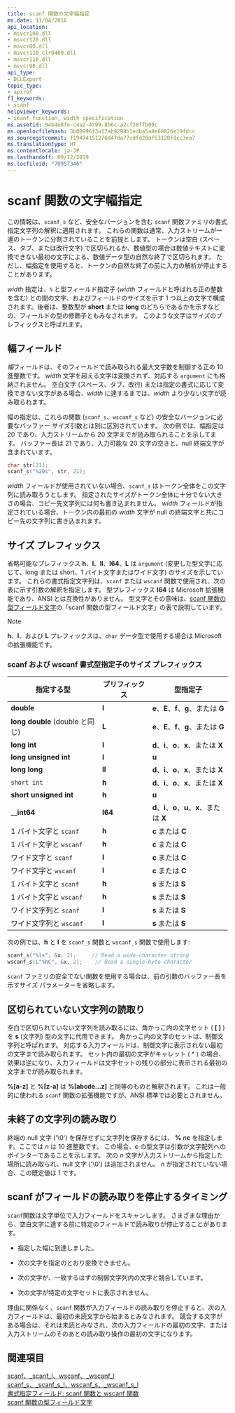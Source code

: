 ```yaml
---
title: scanf 関数の文字幅指定
ms.date: 11/04/2016
api_location:
- msvcr100.dll
- msvcr120.dll
- msvcr80.dll
- msvcr110_clr0400.dll
- msvcr110.dll
- msvcr90.dll
api_type:
- DLLExport
topic_type:
- apiref
f1_keywords:
- scanf
helpviewer_keywords:
- scanf function, width specification
ms.assetid: 94b4e8fe-c4a2-4799-8b6c-a2cf28ffb09c
ms.openlocfilehash: 3b00996f3a17ab9298b1edba5a8e60826e19fdcc
ms.sourcegitcommit: f19474151276d47da77cdfd20df53128fdcc3ea7
ms.translationtype: HT
ms.contentlocale: ja-JP
ms.lasthandoff: 09/12/2019
ms.locfileid: "70957346"
---
```

# <a name="scanf-width-specification"></a>scanf 関数の文字幅指定

この情報は、`scanf_s` など、安全なバージョンを含む `scanf` 関数ファミリの書式指定文字列の解釈に適用されます。 これらの関数は通常、入力ストリームが一連のトークンに分割されていることを前提とします。 トークンは空白 (スペース、タブ、または改行文字) で区切られるか、数値型の場合は数値テキストに変換できない最初の文字による、数値データ型の自然な終了で区切られます。 ただし、幅指定を使用すると、トークンの自然な終了の前に入力の解析が停止することがあります。

*width* 指定は、`%` と型フィールド指定子 (*width* フィールドと呼ばれる正の整数を含む) との間の文字、およびフィールドのサイズを示す 1 つ以上の文字で構成されます。後者は、整数型が **short** または **long** のどちらであるかを示すなどの、フィールドの型の修飾子ともみなされます。 このような文字はサイズのプレフィックスと呼ばれます。

## <a name="the-width-field"></a>幅フィールド

*幅*フィールドは、そのフィールドで読み取られる最大文字数を制御する正の 10 進整数です。 *width* 文字を超える文字は変換されず、対応する `argument` にも格納されません。 空白文字 (スペース、タブ、改行) または指定の書式に応じて変換できない文字がある場合、*width* に達するまでは、*width* より少ない文字が読み取られます。

幅の指定は、これらの関数 (`scanf_s`、`wscanf_s` など) の安全なバージョンに必要なバッファー サイズ引数とは別に区別されています。 次の例では、幅指定は 20 であり、入力ストリームから 20 文字までが読み取られることを示してます。 バッファー長は 21 であり、入力可能な 20 文字の空きと、null 終端文字が含まれています。

```C
char str[21];
scanf_s("%20s", str, 21);
```

*width* フィールドが使用されていない場合、`scanf_s` はトークン全体をこの文字列に読み取ろうとします。 指定されたサイズがトークン全体に十分でない大きさの場合、コピー先文字列には何も書き込まれません。 *width* フィールドが指定されている場合、トークン内の最初の *width* 文字が null の終端文字と共にコピー先の文字列に書き込まれます。

## <a name="the-size-prefix"></a>サイズ プレフィックス

省略可能なプレフィックス **h**、**l**、**ll**、**I64**、**L** は `argument` (変更した型文字に応じて、long または short、1 バイト文字またはワイド文字) のサイズを示しています。 これらの書式指定文字列は、`scanf` または `wscanf` 関数で使用され、次の表に示す引数の解釈を指定します。 型プレフィックス **I64** は Microsoft 拡張機能であり、ANSI とは互換性がありません。 型文字とその意味は、[scanf 関数の型フィールド文字](../c-runtime-library/scanf-type-field-characters.md)の「scanf 関数の型フィールド文字」の表で説明しています。

> [!NOTE]
> **h**、**l**、および **L** プレフィックスは、`char` データ型で使用する場合は Microsoft の拡張機能です。

### <a name="size-prefixes-for-scanf-and-wscanf-format-type-specifiers"></a>scanf および wscanf 書式型指定子のサイズ プレフィックス

|指定する型|プリフィックス|型指定子|
|----------------|----------------|-------------------------|
|**double**|**l**|**e**、**E**、**f**、**g**、または **G**|
|**long double** (double と同じ)|**L**|**e**、**E**、**f**、**g**、または **G**|
|**long int**|**l**|**d**、**i**、**o**、**x**、または **X**|
|**long unsigned int**|**l**|**u**|
|**long long**|**ll**|**d**、**i**、**o**、**x**、または **X**|
|`short int`|**h**|**d**、**i**、**o**、**x**、または **X**|
|**short unsigned int**|**h**|**u**|
|__**int64**|**I64**|**d**、**i**、**o**、**u**、**x**、または **X**|
|1 バイト文字と `scanf`|**h**|**c** または **C**|
|1 バイト文字と `wscanf`|**h**|**c** または **C**|
|ワイド文字と `scanf`|**l**|**c** または **C**|
|ワイド文字と `wscanf`|**l**|**c** または **C**|
|1 バイト文字と `scanf`|**h**|**s** または **S**|
|1 バイト文字と `wscanf`|**h**|**s** または **S**|
|ワイド文字列と `scanf`|**l**|**s** または **S**|
|ワイド文字列と `wscanf`|**l**|**s** または **S**|

次の例では、**h** と **l** を `scanf_s` 関数と `wscanf_s` 関数で使用します:

```C
scanf_s("%ls", &x, 2);     // Read a wide-character string
wscanf_s(L"%hC", &x, 2);    // Read a single-byte character
```

`scanf` ファミリの安全でない関数を使用する場合は、前の引数のバッファー長を示すサイズ パラメーターを省略します。

## <a name="reading-undelimited-strings"></a>区切られていない文字列の読取り

空白で区切られていない文字列を読み取るには、角かっこ内の文字セット ( **[ ]** ) を **s** (文字列) 型の文字に代用できます。 角かっこ内の文字のセットは、制御文字列と呼ばれます。 対応する入力フィールドは、制御文字に表示されない最初の文字まで読み取られます。 セット内の最初の文字がキャレット ( **^** ) の場合、効果は逆になり、入力フィールドは文字セットの残りの部分に表示される最初の文字までが読み取られます。

**%[a-z]** と **%[z-a]** は **%[abcde...z]** と同等のものと解釈されます。 これは一般的に使われる `scanf` 関数の拡張機能ですが、ANSI 標準では必要とされません。

## <a name="reading-unterminated-strings"></a>未終了の文字列の読み取り

終端の null 文字 ('\0') を保存せずに文字列を保存するには、 **%** <em>n</em>**c** を指定します。ここでは *n* は 10 進整数です。 この場合、**c** の型文字は引数が文字配列へのポインターであることを示します。 次の *n* 文字が入力ストリームから指定した場所に読み取られ、null 文字 ('\0') は追加されません。 *n* が指定されていない場合、この既定値は 1 です。

## <a name="when-scanf-stops-reading-a-field"></a>scanf がフィールドの読み取りを停止するタイミング

`scanf`関数は文字単位で入力フィールドをスキャンします。 さまざまな理由から、空白文字に達する前に特定のフィールドで読み取りが停止することがあります。

- 指定した幅に到達しました。

- 次の文字を指定のとおり変換できません。

- 次の文字が、一致するはずの制御文字列内の文字と競合しています。

- 次の文字が特定の文字セットに表示されません。

理由に関係なく、`scanf` 関数が入力フィールドの読み取りを停止すると、次の入力フィールドは、最初の未読文字から始まるとみなされます。 競合する文字がある場合は、それは未読とみなされ、次の入力フィールドの最初の文字、または入力ストリームのそのあとの読み取り操作の最初の文字になります。

## <a name="see-also"></a>関連項目

[scanf、_scanf_l、wscanf、_wscanf_l](../c-runtime-library/reference/scanf-scanf-l-wscanf-wscanf-l.md)<br/>
[scanf_s、_scanf_s_l、wscanf_s、_wscanf_s_l](../c-runtime-library/reference/scanf-s-scanf-s-l-wscanf-s-wscanf-s-l.md)<br/>
[書式指定フィールド: scanf 関数と wscanf 関数](../c-runtime-library/format-specification-fields-scanf-and-wscanf-functions.md)<br/>
[scanf 関数の型フィールド文字](../c-runtime-library/scanf-type-field-characters.md)<br/>
